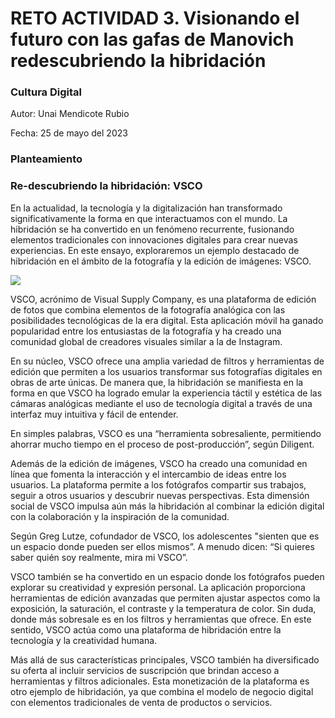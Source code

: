# RETO ACTIVIDAD 3. Visionando el futuro con las gafas de Manovich redescubriendo la hibridación 

### Cultura Digital

Autor: Unai Mendicote Rubio

Fecha: 25 de mayo del 2023

### Planteamiento


### Re-descubriendo la hibridación: VSCO

En la actualidad, la tecnología y la digitalización han transformado significativamente la forma en que interactuamos con el mundo. La hibridación se ha convertido en un fenómeno recurrente, fusionando elementos tradicionales con innovaciones digitales para crear nuevas experiencias. En este ensayo, exploraremos un ejemplo destacado de hibridación en el ámbito de la fotografía y la edición de imágenes: VSCO.

![](https://miro.medium.com/v2/resize:fit:682/1*69cI3iAtepxw7iXQwfeQsg.png)



VSCO, acrónimo de Visual Supply Company, es una plataforma de edición de fotos que combina elementos de la fotografía analógica con las posibilidades tecnológicas de la era digital. Esta aplicación móvil ha ganado popularidad entre los entusiastas de la fotografía y ha creado una comunidad global de creadores visuales similar a la de Instagram.

En su núcleo, VSCO ofrece una amplia variedad de filtros y herramientas de edición que permiten a los usuarios transformar sus fotografías digitales en obras de arte únicas. De manera que, la hibridación se manifiesta en la forma en que VSCO ha logrado emular la experiencia táctil y estética de las cámaras analógicas mediante el uso de tecnología digital a través de una interfaz muy intuitiva y fácil de entender.

En simples palabras, VSCO es una “herramienta sobresaliente, permitiendo ahorrar mucho tiempo en el proceso de post-producción”, según Diligent.

Además de la edición de imágenes, VSCO ha creado una comunidad en línea que fomenta la interacción y el intercambio de ideas entre los usuarios. La plataforma permite a los fotógrafos compartir sus trabajos, seguir a otros usuarios y descubrir nuevas perspectivas. Esta dimensión social de VSCO impulsa aún más la hibridación al combinar la edición digital con la colaboración y la inspiración de la comunidad.

Según Greg Lutze, cofundador de VSCO, los adolescentes "sienten que es un espacio donde pueden ser ellos mismos”. A menudo dicen: “Si quieres saber quién soy realmente, mira mi VSCO”.

VSCO también se ha convertido en un espacio donde los fotógrafos pueden explorar su creatividad y expresión personal. La aplicación proporciona herramientas de edición avanzadas que permiten ajustar aspectos como la exposición, la saturación, el contraste y la temperatura de color. Sin duda, donde más sobresale es en los filtros y herramientas que ofrece. En este sentido, VSCO actúa como una plataforma de hibridación entre la tecnología y la creatividad humana. 

Más allá de sus características principales, VSCO también ha diversificado su oferta al incluir servicios de suscripción que brindan acceso a herramientas y filtros adicionales. Esta monetización de la plataforma es otro ejemplo de hibridación, ya que combina el modelo de negocio digital con elementos tradicionales de venta de productos o servicios.


